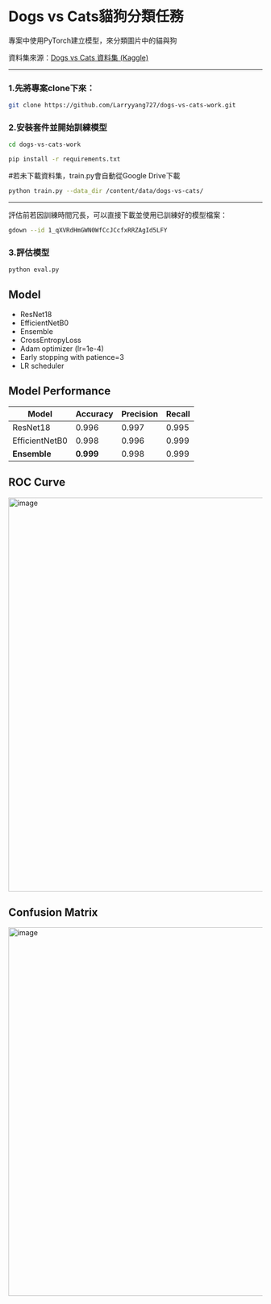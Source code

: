 # Dogs vs Cats貓狗分類任務

專案中使用PyTorch建立模型，來分類圖片中的貓與狗

資料集來源：[Dogs vs Cats 資料集 (Kaggle)](https://www.kaggle.com/competitions/dogs-vs-cats/data)

---

### 1.先將專案clone下來：

```bash
git clone https://github.com/Larryyang727/dogs-vs-cats-work.git
```

### 2.安裝套件並開始訓練模型

```bash
cd dogs-vs-cats-work
```
```bash
pip install -r requirements.txt
```

#若未下載資料集，train.py會自動從Google Drive下載

```bash
python train.py --data_dir /content/data/dogs-vs-cats/
```
---
評估前若因訓練時間冗長，可以直接下載並使用已訓練好的模型檔案：
```bash
gdown --id 1_qXVRdHmGWN0WfCcJCcfxRRZAgId5LFY
```

### 3.評估模型
```bash
python eval.py
```

## Model
- ResNet18
- EfficientNetB0
- Ensemble
- CrossEntropyLoss
- Adam optimizer (lr=1e-4)
- Early stopping with patience=3
- LR scheduler

## Model Performance

| Model            | Accuracy | Precision | Recall |
|------------------|----------|-----------|--------|
| ResNet18         | 0.996    | 0.997     | 0.995  |
| EfficientNetB0   | 0.998    | 0.996     | 0.999  |
| **Ensemble**     | **0.999**| 0.998     | 0.999  |

## ROC Curve
<img width="938" height="781" alt="image" src="https://github.com/user-attachments/assets/7c9936a1-9079-4051-bb15-1d14f707092d" />

## Confusion Matrix
<img width="975" height="731" alt="image" src="https://github.com/user-attachments/assets/99ea291b-05f1-4358-a2f4-7297f87ed2f2" />

